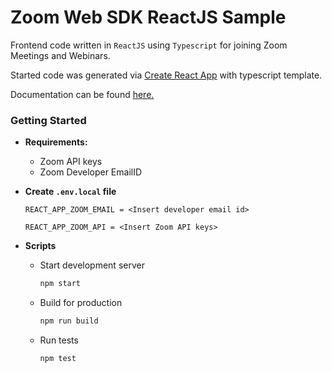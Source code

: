 # Zoom Web SDK ReactJS Sample

Frontend code written in `ReactJS` using `Typescript` for joining Zoom Meetings and Webinars.

Started code was generated via [Create React App](https://github.com/facebook/create-react-app) with typescript template.

Documentation can be found [here.](https://marketplace.zoom.us/docs/sdk/native-sdks/web)

### Getting Started

-   **Requirements:**

    -   Zoom API keys
    -   Zoom Developer EmailID

-   **Create `.env.local` file**

    ```
    REACT_APP_ZOOM_EMAIL = <Insert developer email id>

    REACT_APP_ZOOM_API = <Insert Zoom API keys>
    ```

-   **Scripts**

    -   Start development server
        ```bash
        npm start
        ```
    -   Build for production
        ```bash
        npm run build
        ```
    -   Run tests
        ```bash
        npm test
        ```
